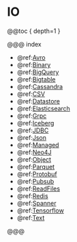 # IO

@@toc { depth=1 }

@@@ index

* @ref:[Avro](Avro.md)
* @ref:[Binary](Binary.md)
* @ref:[BigQuery](BigQuery.md)
* @ref:[Bigtable](Bigtable.md)
* @ref:[Cassandra](Cassandra.md)
* @ref:[CSV](Csv.md)
* @ref:[Datastore](Datastore.md)
* @ref:[Elasticsearch](Elasticsearch.md)
* @ref:[Grpc](Grpc.md)
* @ref:[Iceberg](Iceberg.md)
* @ref:[JDBC](Jdbc.md)
* @ref:[Json](Json.md)
* @ref:[Managed](Managed.md)
* @ref:[Neo4J](Neo4J.md)
* @ref:[Object](Object.md)
* @ref:[Parquet](Parquet.md)
* @ref:[Protobuf](Protobuf.md)
* @ref:[Pubsub](Pubsub.md)
* @ref:[ReadFiles](ReadFiles.md)
* @ref:[Redis](Redis.md)
* @ref:[Spanner](Spanner.md)
* @ref:[Tensorflow](Tensorflow.md)
* @ref:[Text](Text.md)

@@@
